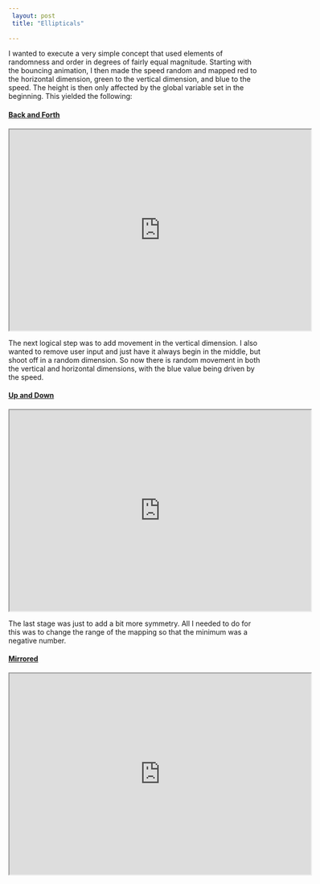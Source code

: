 ```yaml
---
 layout: post
 title: "Ellipticals"
 
---
```


I wanted to execute a very simple concept that used elements of randomness and order in degrees of fairly equal magnitude. Starting with the bouncing animation, I then made the speed random and mapped red to the horizontal dimension, green to the vertical dimension, and blue to the speed. The height is then only affected by the global variable set in the beginning. This yielded the following:

#### [Back and Forth](http://alpha.editor.p5js.org/patchbae/sketches/SkMdpElsW)

<iframe width="600" height="400" src="https://alpha.editor.p5js.org/embed/SkMdpElsW"></iframe>

The next logical step was to add movement in the vertical dimension. I also wanted to remove user input and just have it always begin in the middle, but shoot off in a random dimension. So now there is random movement in both the vertical and horizontal dimensions, with the blue value being driven by the speed.

#### [Up and Down](http://alpha.editor.p5js.org/patchbae/sketches/rk7JvEli-)

<iframe width="600" height="400" src="https://alpha.editor.p5js.org/embed/rk7JvEli-"></iframe>

The last stage was just to add a bit more symmetry. All I needed to do for this was to change the range of the mapping so that the minimum was a negative number.

#### [Mirrored](http://alpha.editor.p5js.org/patchbae/sketches/HJ12nVxoZ) 

<iframe width="600" height="400" src="https://alpha.editor.p5js.org/embed/HJ12nVxoZ"></iframe>

